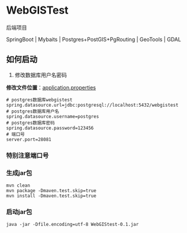 # WebGISTest
后端项目

SpringBoot | Mybaits | Postgres+PostGIS+PgRouting | GeoTools | GDAL

## 如何启动

1. 修改数据库用户名密码

**修改文件位置**：[application.properties](/server-web/src/main/resources/application.properties)
```properties
# postgres数据库webgistest
spring.datasource.url=jdbc:postgresql://localhost:5432/webgistest
# postgres数据库用户名
spring.datasource.username=postgres
# postgres数据库密码
spring.datasource.password=123456
# 端口号
server.port=28081
```
### 特别注意端口号

### 生成jar包
```shell
mvn clean
mvn package -Dmaven.test.skip=true 
mvn install -Dmaven.test.skip=true
```
### 启动jar包
```
java -jar -Dfile.encoding=utf-8 WebGIStest-0.1.jar
```


